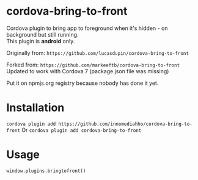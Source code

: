 # cordova-bring-to-front
Cordova plugin to bring app to foreground when it's hidden - on background but still running.  
This plugin is **android** only.

Originally from:
``
https://github.com/lucasdupin/cordova-bring-to-front
``

Forked from:
``
https://github.com/markeeftb/cordova-bring-to-front
``
Updated to work with Cordova 7 (package.json file was missing)

Put it on npmjs.org registry because nobody has done it yet.

# Installation
``
cordova plugin add https://github.com/innomediahho/cordova-bring-to-front
``
Or
``
cordova plugin add cordova-bring-to-front
``


# Usage
``
window.plugins.bringtofront()
``
